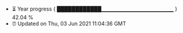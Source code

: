 - ⏳ Year progress { ████████████▁▁▁▁▁▁▁▁▁▁▁▁▁▁▁▁▁▁ } 42.04 %
- ⏰ Updated on Thu, 03 Jun 2021 11:04:36 GMT

